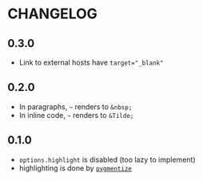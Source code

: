 # CHANGELOG

## 0.3.0

- Link to external hosts have `target="_blank"`

## 0.2.0

- In paragraphs, `~` renders to `&nbsp;`
- In inline code, `~` renders to `&Tilde;`

## 0.1.0

- `options.highlight` is disabled (too lazy to implement)
- highlighting is done by [`pygmentize`](http://pygments.org)
